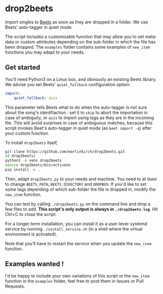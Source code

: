# drop2beets

Import singles to [Beets](http://beets.io/) as soon as they are dropped in a folder.
We use Beets' auto-tagger in quiet mode.

The script includes a customizable function that may allow you to set meta-data
or custom attributes depending on the sub-folder in which the file has been dropped.
The `examples` folder contains some examples of `new_item` functions you may
adapt to your needs.


## Get started

You'll need Python3 on a Linux box, and obviously an existing Beets library.
We advise you set Beets' `quiet_fallback` configuration option:

```yaml
import:
    quiet_fallback: asis
```

This parameter tells Beets what to do when the auto-tagger is not sure about
the song's identifiaction :
set it to `skip` to abort the importation in case of ambiguity,
or `asis` to import using tags as they are in the incoming file.
This will avoid surprises in case of ambiguous matches,
because this script invokes Beet's auto-tagger in quiet mode (as `beet import -q`)
after your custom function.

To install `drop2beets` itself,

```bash
git clone https://github.com/martinkirch/drop2beets.git
cd drop2beets/
python3 -m venv drop2beets
source drop2beets/bin/activate
pip install -e .
```

Then, adapt `drop2beets.py` to your needs and machine.
You need to at least to change `BEETS_PATH`, `BEETS_DIRECTORY` and `DROPBOX`.
If you'd like to set some tags depending of which sub-folder the file is dropped in,
modify the `new_item` function.

You can test by calling `./drop2beets.py` on the command line and drop a few files to add.
**This script's only output is always in `./drop2beets.log`**.
Hit Ctrl+C to close the script.

For a longer-term installation,
you can install it as a user-lever systemd service by running `./install_service.sh`
(in a shell where the virtual environment is activated).

Note that you'll have to restart the service when you update the `new_item` function.


## Examples wanted !

I'd be happy to include your own variations of this script or the `new_item` function
in the `examples` folder, feel free to post them in Issues or Pull Requests.
